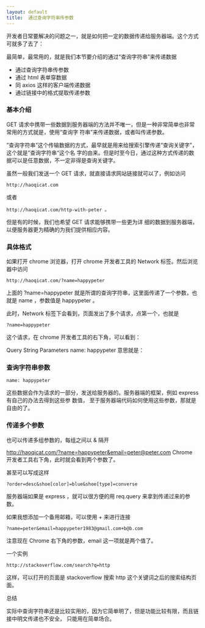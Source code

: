 ```yaml
---
layout: default
title:  通过查询字符串传参数
---
```



开发者日常要解决的问题之一，就是如何把一定的数据传递给服务器端。这个方式可就多了去了：

最简单，最常用的，就是我们本节要介绍的通过“查询字符串”来传递数据

- 通过查询字符串传参数
- 通过 html 表单穿数据
- 同 axios 这样的客户端传递数据
- 通过链接中的格式提取传递参数


###  基本介绍

GET 请求中携带一些数据到服务器端的方法并不唯一，但是一种非常简单也非常常用的方式就是，使用“查询字
符串”来传递数据，或者叫传递参数。

”查询字符串”这个传输数据的方式，最早就是用来给搜索引擎传递“查询关键字”，这个就是”查询字符串“这个名
字的由来。但是时至今日，通过这种方式传递的数据可以是任意数据，不一定非得是查询关键字。

虽然一般我们发送一个 GET 请求，就直接请求网站链接就可以了，例如访问

```
http://haoqicat.com
```
或者

```
http://haoqicat.com/http-with-peter 。
```

但是有的时候，我们也希望 GET 请求能够携带一些更为详
细的数据到服务器端，以便服务器更为精确的为我们提供相应内容。

###  具体格式

如果打开 chrome 浏览器，打开 chrome 开发者工具的 Network 标签。然后浏览器中访问

```
http://haoqicat.com/?name=happypeter
```

上面的 ?name=happypeter 就是所谓的查询字符串，这里面传递了一个参数，也就是 name ，参数值是
happypeter 。

此时，Network 标签下会看到，页面发出了多个请求，点第一个，也就是

```
?name=happypeter
```

这个请求，在 chrome 开发者工具的右下角，可以看到：

Query String Parameters
name: happypeter
意思就是：

###  查询字符串参数

```
name: happypeter
```
这些数据会作为请求的一部分，发送给服务器的。服务器端的框架，例如 express 有自己的办法去得到这些参
数值， 至于服务器端代码如何使用这些参数，那就是自由的了。

###  传递多个参数

也可以传递多组参数的，每组之间以 & 隔开

http://haoqicat.com/?name=happypeter&email=peter@peter.com
Chrome 开发者工具右下角，此时就会看到两个参数了。

甚至可以写成这样

```
?order=desc&shoe[color]=blue&shoe[type]=converse
```
服务器端如果是 express ，就可以很方便的用 req.query 来拿到传递过来的参数。

如果我想添加一个备用邮箱，可以使用 + 来进行连接

```
?name=peter&email=happypeter1983@gmail.com+b@b.com
```

注意现在 Chrome 右下角的参数，email 这一项就是两个值了。

一个实例

```
http://stackoverflow.com/search?q=http
```

这样，可以打开的页面是 stackoverflow 搜索 http 这个关键词之后的搜索结构页面。

总结

实际中查询字符串还是比较实用的，因为它简单明了，但是功能比较有限，而且链接中明文传递也不安全，
只能用在简单场合。
